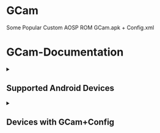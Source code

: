 # GCam
Some Popular Custom AOSP ROM GCam.apk + Config.xml

# GCam-Documentation

<details><summary>

## Supported Android Devices
</summary>

***Recommended devices to installation for best compatibilty with GCam Config.***

<details><summary>

#### GCam + Config - Supported Devices
</summary>

```
Google Pixel 4a 5G
```
```
Google Pixel 6a
```
```
Nothing Phone(1)
```
```
OnePlus Nord CE 2 Lite 5G/Realme 9 Pro
```
```
OnePlus Nord 5G
```
```
OnePlus 8T 5G
```
```
Realme 8 5G/Narzo 30 5G
```
```
Realme 9 Pro 5G
```
```
Realme GT Master Edition
```
```
Realme GT Neo 2
```
```
Realme X7 Max 5G
```
```
Realme GT 2 Pro
```
```
Realme GT Neo 3T
```
```
POCO M6 Pro 5G/Redmi 12 5G
```
```
POCO M3 Pro 5G/Redmi Note 10T 5G
```
```
Poco X5 5G/Redmi Note 12 5G
```
```
POCO X4 Pro 5G/Redmi Note 11 Pro 5G
```
```
Redmi Note 11 Pro+ 5G/Xiaomi 11i 5G
```
```
POCO X5 Pro 5G
```
```
Mi 10i 5G
```
```
Xiaomi 11 Lite NE 5G
```
```
Mi 11x
```
```
Mi 10T 5G
```
```
POCO F5
```
```
Mi 11X Pro
```
```
POCO F4 5G
```
```
Xiaomi 11T Pro
```
```
POCO F1
```
```
Xiaomi Mi A3
```
```
Redmi 8A/Redmi 7A
```
```
Motorola Edge 20
```
```
Motorola Edge 30
```
```
Moto G 5G
```
```
Motorola Edge 20 Pro
```
```
Samsung Galaxy A73 5G
```
```
Samsung Galaxy M52 5G
```
```
Samsung Galaxy A52s 5G
```
</details></details>

<details><summary>
  
## Devices with GCam+Config
</summary>

***List of AOSP Devices with GCam+Config. You may need to scroll to view the complete table.***

<details><summary>

#### GCam+Config - Link
</summary>

| Device | Description | GCam+Config |
|:--------:|:--------------:|:------------------:|
| `Google Pixel 4a 5G` | maxAndroid14•Codename:bramble•TWRP•CustomROM:AlphaDroid/LineageOS;PixelExperience;EvolutionX/CrDroid. | [GCam+Config](https://github.com/arghya339/GCam/releases/tag/Google_Pixel_4a_5G(bramble)) |
| `Google Pixel 6a` | maxAndroid15•Codename:bluejay•CustomROM:LineageOS;EvolutionX. | [GCam+Config](https://github.com/arghya339/GCam/releases/tag/Google_Pixel_6a(bluejay)) |
| `Nothing Phone(1)` | maxAndroid16•Codename:Spacewar•OFRP•CustomROM:LineageOS;PixelExperience. | [GCam+Config](https://github.com/arghya339/GCam/releases/tag/Nothing_Phone1(Spacewar)) |
| `OnePlus Nord CE 2 Lite 5G` | maxAndroid14•Codename:oscar•TWRP•CustomROM:PixelOS. | [GCam+Config](https://github.com/arghya339/GCam/releases/tag/OnePlus_Nord_CE_2_Lite_5G(oscar)) |
| `OnePlus Nord 5G` | maxAndroid12•Codename:avicii•TWRP•CustomROM:AlphaDroid/LineageOS;PixelExtended/PixelExperience;CRDROID. | [GCam+Config](https://github.com/arghya339/GCam/releases/tag/OnePlus_Nord_5G(avicii)) |
| `OnePlus 8T 5G` | maxAndroid16•Codename:kebab•TWRP•CustomROM:AlphaDroid/LineageOS;PixelExtended/PixelExperience;EvolutionX/CRDROID. | [GCam+Config](https://github.com/arghya339/GCam/releases/tag/OnePlus_8T_5G_(kebab)) |
| `Realme 8 5G/Narzo 30 5G` | maxAndroid13•Codename:RMX324X•TWRP•CustomROM:LineageOS. | [GCam+Config](https://github.com/arghya339/GCam/releases/tag/Realme_8_5G(RMX3241)%2FNarzo_30_5G(RMX3242)) |
| `Realme 9 Pro 5G maxAndroid14•Codename:RMX3471/RMX3472•CustomROM:LineageOS;PixelOS;EvolutionX. | [GCam+Config](https://github.com/arghya339/GCam/releases/tag/Realme_9_Pro_5G(RMX3471/RMX3472)) |
| `Realme GT Master Edition` | maxAndroid16•Codename:lunaa•CustomROM:EvolutionX/CRDROID. | [GCam+Config](https://github.com/arghya339/GCam/releases/tag/Realme_GT_Master_Edition(lunaa)) |
| `Realme GT Neo 2 ` | maxAndroid14•Codename:RMX3370•TWRP•CustomROM:ProjectElixir. | [GCam+Config](https://github.com/arghya339/GCam/releases/tag/Realme_GT_Neo_2(RMX3370)) |
| `Realme X7 Max 5G` | maxAndroid13•Codename:RMX3031•TWRP•MTK•CustomROM:CRDROID. | [GCam+Config](https://github.com/arghya339/GCam/releases/tag/Realme_X7_Max_5G(RMX3031)) |
| `Realme GT 2 Pro` | maxAndroid16•Codename:ferrarri•TWRP•CustomROM:LineageOS. | [GCam+Config](https://github.com/arghya339/GCam/releases/tag/Realme_GT_2_Pro(ferrarri)) |
| `Realme GT Neo 3T` | maxAndroid14•Codename:RMX3371•TWRP•CustomROM:AlphaDroid/LineageOS;PixelExperience;EvolutionX/CrDroid. | [GCam+Config](https://github.com/arghya339/GCam/releases/tag/Realme_GT_Neo_3T(RMX3371)) |
| `POCO M6 Pro 5G/Redmi 12 5G` | maxAndroid15•Codename:sky•TWRP•CustomROM:LineageOS;PixelExperience/PixelOS;CRDROID. | [GCam+Config](https://github.com/arghya339/GCam/releases/tag/POCO_M6_Pro_5G(sky)) |
| `POCO M3 Pro 5G/Redmi Note 10T 5G` | maxAndroid13•MTK•Codename:camellia•CustomROM:AlphaDroid/LineageOS;PixelExtended/PixelExperience;EvolutionX/CRDROID. | [GCam+Config](https://github.com/arghya339/GCam/releases/tag/POCO_M3_Pro_5G(camellia)) |
| `Poco X5 5G/Redmi Note 12 5G` | maxAndroid14•Codename:stone•TWRP•CustomROM:AlphaDroid/LineageOS;PixelOS;EvolutionX/CrDroid. | [GCam+Config](https://github.com/arghya339/GCam/releases/tag/POCO_X5_5G(Stone)) |
| `POCO X4 Pro 5G/Redmi Note 11 Pro 5G` | maxAndroid13•Codename:veux•TWRP•CustomROM:AlphaDroid;PixelExtended/PixelExperience;EvolutionX/CRDROID. | [GCam+Config](https://github.com/arghya339/GCam/releases/tag/POCO_X4_Pro_5G(veux)) |
| `Redmi Note 11 Pro+ 5G/Xiaomi 11i 5G` | maxAndroid13•Codename:pissarro•CustomROM:PixelExperience;EvolutionX. | [GCam+Config](https://github.com/arghya339/GCam/releases/tag/Redmi_Note_11_Pro%2B_5G%2FXiaomi_11i_5G(pissarro)) |
| `POCO X5 Pro 5G` | maxAndroid13•Codename:redwood•TWRP•CustomROM:AlphaDroid;PixelExperience;EvolutionX/CRDROID. | [GCam+Config](https://github.com/arghya339/GCam/releases/tag/POCO_X5_Pro_5G(redwood)) |
| `Mi 10i 5G` | maxAndroid12•Codename:gauguin•TWRP•CustomROM:LineageOS;PixelExtended/PixelExperience. | [GCam+Config](https://github.com/arghya339/GCam/releases/tag/Mi_10i_5G(gauguin)) |
| `Xiaomi 11 Lite NE 5G` | maxAndroid13•Codename:lisa•TWRP•CustomROM:LineageOS;PixelExperience;EvolutionX/CRDROID. | [GCam+Config](https://github.com/arghya339/GCam/releases/tag/Xiaomi_11_Lite_NE_5G(lisa)) |
| `Mi 11x` | maxAndroid13•Codename:alioth•TWRP•CustomROM:AlphaDroid/LineageOS;PixelExtended/PixelExperience;EvolutionX/CRDROID. | [GCam+Config](https://github.com/arghya339/GCam/releases/tag/Mi_11x(alioth)) |
| `Mi 10T 5G` | maxAndroid12•Codename:apollon•TWRP•CustomROM:LineageOS;PixelExperience;CRDROID. | [GCam+Config](https://github.com/arghya339/GCam/releases/tag/Mi_10T_5G(apollon)) |
| `POCO F5` | maxAndroid13•Codename:marble•TWRP•CustomROM:AlphaDroid;EvolutionX/CRDROID. | [GCam+Config](https://github.com/arghya339/GCam/releases/tag/POCO_F5(marble)) |
| `Mi 11X Pro` | maxAndroid13•Codename:haydn•SKKK-TWRP•CustomROM:LineageOS;PixelExperience;CRDROID. | [GCam+Config](https://github.com/arghya339/GCam/releases/tag/Mi_11X_Pro(haydn)) |
| `POCO F4 5G` | maxAndroid13•Codename:munch•TWRP•CustomROM:PixelExtended/PixelExperience;EvolutionX/CRDROID. | [GCam+Config](https://github.com/arghya339/GCam/releases/tag/POCO_F4_5G(munch)) |
| `Xiaomi 11T Pro` | maxAndroid13•Codename:vili•TWRP•CustomROM:LineageOs;PixelExperience;EvolutionX/crDroid. | [GCam+Config](https://github.com/arghya339/GCam/releases/tag/Xiaomi_11T_Pro(vili)) |
| `POCO F1` | maxAndroid10•Codename:beryllium•TWRP•CustomROM:AlphaDroid/LineageOS;PixelExtended/PixelExperience;EvolutionX/CRDROID. | [GCam+Config](https://github.com/arghya339/GCam/releases/tag/POCO_F1(beryllium)) |
| `Xiaomi Mi A3` | maxAndroid11•Codename:laurel_sprout•TWRP•CustomROM:PixelExtended/PixelExperience;CRDROID. | [GCam+Config](https://github.com/arghya339/GCam/releases/tag/Xiaomi_Mi_A3(laurel_sprout)) |
| `Redmi 8A/Redmi 7A` | maxAndroid10•Codename:mi439•TWRP•CustomROM:AlphaDroid/LineageOS;PixelExtended/PixelExperience;EvolutionX/CrDroid. | [GCam+Config](https://github.com/arghya339/GCam/releases/tag/Redmi_8A%2FRedmi_7A(mi439)) |
| `Motorola Edge 20` | maxAndroid15•Codename:berlin•TWRP•CustomROM:LineageOS;PixelExperience. | [GCam+Config](https://github.com/arghya339/GCam/releases/tag/Motorola_Edge_20(berlin)) |
| `Motorola Edge 30` | maxAndroid16•Codename:dubai•TWRP•CustomROM:LineageOS;PixelExperience. | [GCam+Config](https://github.com/arghya339/GCam/releases/tag/Motorola_Edge_30(dubai)) |
| `Moto G 5G` | maxAndroid11•Codename:kiev•CustomROM:LineageOS. | [GCam+Config](https://github.com/arghya339/GCam/releases/tag/Moto_G_5G(kiev)) |
| `Motorola Edge 20 Pro` | maxAndroid13•Codename:pstar•TWRP•CustomROM:LineageOS. | [GCam+Config](https://github.com/arghya339/GCam/releases/tag/Motorola_Edge_20_Pro(pstar)) |
| `Samsung Galaxy A73 5G` | maxAndroid•Codename:a73xq•TWRP•CustomROM:PixelExperience. | [GCam+Config](https://github.com/arghya339/GCam/releases/tag/Samsung_Galaxy_A73_5G(a73xq)) |
| `Samsung Galaxy M52 5G` | maxAndroid14•Codename:m52xq•CustomROM:LineageOS. | [GCam+Config](https://github.com/arghya339/GCam/releases/tag/Samsung_Galaxy_M52_5G(m52xq)) |
| `Samsung Galaxy A52s 5G` | maxAndroid14•Codename:a52sxq•TWRP•CustomROM:LineageOS. | [GCam+Config](https://github.com/arghya339/GCam/releases/tag/Samsung_Galaxy_A52s_5G_(a52sxq)) |

</details>
